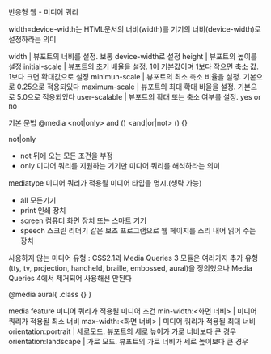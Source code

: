 반응형 웹 - 미디어 쿼리

<meta name="viewport" content="width=device-width, initial-scale=1.0">
width=device-width는 HTML문서의 너비(width)를 기기의 너비(device-width)로 설정하라는 의미

width | 뷰포트의 너비를 설정. 보통 device-width로 설정
height | 뷰포트의 높이를 설정
initial-scale | 뷰포트의 초기 배율을 설정. 1이 기본값이며 1보다 작으면 축소 값. 1보다 크면 확대값으로 설정
minimun-scale | 뷰포트의 최소 축소 비율을 설정. 기본으로 0.25으로 적용되있다
maximum-scale | 뷰포트의 최대 확대 비율을 설정. 기본으로 5.0으로 적용되있다
user-scalable | 뷰포트의 확대 또는 축소 여부를 설정. yes or no

기본 문법
@media <not|only> <mediatype> and (<media feature>) <and|or|not> (<media feature>) {}

not|only
* not 뒤에 오는 모든 조건을 부정
* only 미디어 쿼리를 지원하는 기기만 미디어 쿼리를 해석하라는 의미

mediatype
미디어 쿼리가 적용될 미디어 타입을 명시.(생략 가능)
* all 모든기기
* print 인쇄 장치
* screen 컴퓨터 화면 장치 또는 스마트 기기
* speech 스크린 리더기 같은 보조 프로그램으로 웹 페이지를 소리 내어 읽어 주는 장치

사용하지 않는 미디어 유형 : CSS2.1과 Media Queries 3 모듈은 여러가지 추가 유형(tty, tv, projection, handheld, braille, embossed, aural)을 정의했으나 Media Queries 4에서 제거되어 사용해선 안된다

<!-- aural은 유사한 유형인 speech로 대체 -->
@media aural{
    .class {}
}

media feature
미디어 쿼리가 적용될 미디어 조건
min-width:<화면 너비> | 미디어 쿼리가 적용될 최소 너비
max-width:<화면 너비> | 미디어 쿼리가 적용될 최대 너비
orientation:portrait | 세로모드. 뷰포트의 세로 높이가 가로 너비보다 큰 경우
orientation:landscape | 가로 모드. 뷰포트의 가로 너비가 세로 높이보다 큰 경우
